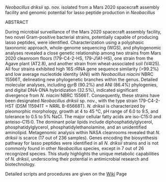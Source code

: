 _Neobacillus driksii_ sp. nov. isolated from a Mars 2020 spacecraft assembly facility and genomic potential for lasso peptide production in _Neobacillus_

ABSTRACT 

During microbial surveillance of the Mars 2020 spacecraft assembly facility, two novel Gram-positive bacterial strains, potentially capable of producing lasso peptides, were identified. Characterization using a polyphasic taxonomic approach, whole-genome sequencing (WGS), and phylogenomic analyses revealed a close genetic relationship among two strains from Mars 2020 cleanroom floors (179-C4-2-HS, 179-J1A1-HS), one strain from the Agave plant (AT2.8), and another strain from wheat-associated soil (V4I25). All four strains exhibited high 16S rRNA gene sequence similarity (>99.2%) and low average nucleotide identity (ANI) with _Neobacillus niacini_ NBRC 15566T, delineating new phylogenetic branches within the genus. Detailed molecular analyses, including gyrB (90.2%) and ANI (86.4%) phylogenies, and digital DNA-DNA hybridization (32.5%), indicated significant divergence from _N. niacini_ NBRC 15566T. Consequently, these strains have been designated _Neobacillus driksii_ sp. nov., with the type strain 179-C4-2-HST (DSM 115941T = NRRL B-65668T). _N. driksii_ is characterized by pleomorphic morphology, growth at 4 to 45 °C, pH range of 6.0 to 9.5, and tolerance to 0.5 to 5% NaCl. The major cellular fatty acids are iso-C15:0 and anteiso-C15:0. The dominant polar lipids include diphosphatidylglycerol, phosphatidylglycerol, phosphatidylethanolamine, and an unidentified aminolipid. Metagenomic analysis within NASA cleanrooms revealed that _N. driksii_ is scarce (17 out of 236 samples).  Genes encoding the biosynthesis pathway for lasso peptides were identified in all _N. driksii_ strains and is not commonly found in other _Neobacillus_ species, except in 7 out of 26 recognized species. This study highlights the unique metabolic capabilities of _N. driksii_, underscoring their potential in antimicrobial research and biotechnology.

Detailed scripts and procedures are given on the [Wiki](https://github.com/RamanLab/Neobacillus/wiki) Page
